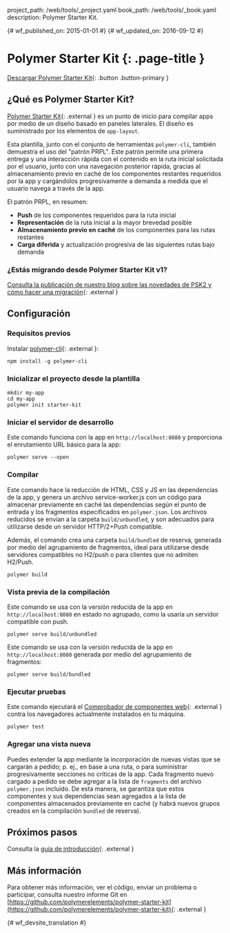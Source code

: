 project_path: /web/tools/_project.yaml
book_path: /web/tools/_book.yaml
description: Polymer Starter Kit.

{# wf_published_on: 2015-01-01 #}
{# wf_updated_on: 2016-09-12 #}

# Polymer Starter Kit {: .page-title }

[Descargar Polymer Starter Kit](https://github.com/polymerelements/polymer-starter-kit/releases){: .button .button-primary }

## ¿Qué es Polymer Starter Kit?

[Polymer Starter Kit](https://github.com/PolymerElements/polymer-starter-kit){: .external }
es un punto de inicio para compilar apps por medio de un diseño basado en paneles laterales. El diseño 
es suministrado por los elementos de `app-layout`.

Esta plantilla, junto con el conjunto de herramientas `polymer-cli`, también demuestra el uso
del "patrón PRPL". Este patrón permite una primera entrega y una interacción rápida
con el contenido en la ruta inicial solicitada por el usuario, junto con una
navegación posterior rápida, gracias al almacenamiento previo en caché de los componentes restantes requeridos por la app y
cargándolos progresivamente a demanda a medida que el usuario navega a través de la app.

El patrón PRPL, en resumen:

* **Push** de los componentes requeridos para la ruta inicial
* **Representación** de la ruta inicial a la mayor brevedad posible
* **Almacenamiento previo en caché** de los componentes para las rutas restantes
* **Carga diferida** y actualización progresiva de las siguientes rutas bajo demanda

### ¿Estás migrando desde Polymer Starter Kit v1?

[Consulta la publicación de nuestro blog sobre las novedades de PSK2 y cómo hacer una migración](https://www.polymer-project.org/1.0/blog/2016-08-18-polymer-starter-kit-or-polymer-cli.html){: .external }

## Configuración

### Requisitos previos

Instalar [polymer-cli](https://github.com/Polymer/polymer-cli){: .external }:

    npm install -g polymer-cli

### Inicializar el proyecto desde la plantilla

    mkdir my-app
    cd my-app
    polymer init starter-kit

### Iniciar el servidor de desarrollo

Este comando funciona con la app en `http://localhost:8080` y proporciona el enrutamiento URL básico
para la app:

    polymer serve --open


### Compilar

Este comando hace la reducción de HTML, CSS y JS en las dependencias
de la app, y genera un archivo service-worker.js con un código para almacenar previamente en caché las
dependencias según el punto de entrada y los fragmentos especificados en `polymer.json`.
Los archivos reducidos se envían a la carpeta `build/unbundled`, y son adecuados
para utilizarse desde un servidor HTTP/2+Push compatible.

Además, el comando crea una carpeta `build/bundled` de reserva,
generada por medio del agrupamiento de fragmentos, ideal para utilizarse desde servidores compatibles no
H2/push o para clientes que no admiten H2/Push.

    polymer build

### Vista previa de la compilación

Este comando se usa con la versión reducida de la app en `http://localhost:8080`
en estado no agrupado, como la usaría un servidor compatible con push.

    polymer serve build/unbundled

Este comando se usa con la versión reducida de la app en `http://localhost:8080`
generada por medio del agrupamiento de fragmentos:

    polymer serve build/bundled

### Ejecutar pruebas

Este comando ejecutará el
[Comprobador de componentes web](https://github.com/Polymer/web-component-tester){: .external } contra los
navegadores actualmente instalados en tu máquina.

    polymer test

### Agregar una vista nueva

Puedes extender la app mediante la incorporación de nuevas vistas que se cargarán a pedido;
p. ej., en base a una ruta, o para suministrar progresivamente secciones no críticas
de la app.  Cada fragmento nuevo cargado a pedido se debe agregar a la
lista de `fragments` del archivo `polymer.json` incluido.  De esta manera, se garantiza que
estos componentes y sus dependencias sean agregados a la lista de componentes
almacenados previamente en caché (y habrá nuevos grupos creados en la compilación `bundled` de reserva).

## Próximos pasos

Consulta la [guía de introducción](https://www.polymer-project.org/1.0/start/toolbox/set-up){: .external }

## Más información

Para obtener más información, ver el código, enviar un problema o participar, consulta
nuestro informe Git en [https://github.com/polymerelements/polymer-starter-kit](https://github.com/polymerelements/polymer-starter-kit){: .external }


{# wf_devsite_translation #}
